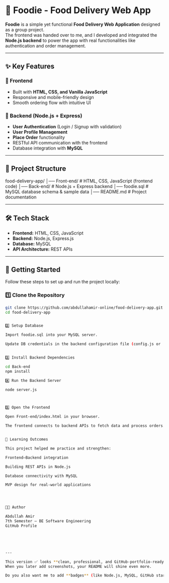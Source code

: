 # 🍔 Foodie - Food Delivery Web App

**Foodie** is a simple yet functional **Food Delivery Web Application** designed as a group project.  
The frontend was handed over to me, and I developed and integrated the **Node.js backend** to power the app with real functionalities like authentication and order management.  

---

## ✨ Key Features

### 🔹 Frontend
- Built with **HTML, CSS, and Vanilla JavaScript**
- Responsive and mobile-friendly design
- Smooth ordering flow with intuitive UI

### 🔹 Backend (Node.js + Express)
- **User Authentication** (Login / Signup with validation)
- **User Profile Management**
- **Place Order** functionality
- RESTful API communication with the frontend
- Database integration with **MySQL**

---

## 📂 Project Structure

food-delivery-app/
│── Front-end/ # HTML, CSS, JavaScript (frontend code)
│── Back-end/ # Node.js + Express backend
│── foodie.sql # MySQL database schema & sample data
│── README.md # Project documentation



---

## 🛠️ Tech Stack
- **Frontend:** HTML, CSS, JavaScript  
- **Backend:** Node.js, Express.js  
- **Database:** MySQL  
- **API Architecture:** REST APIs  

---

## 🚀 Getting Started

Follow these steps to set up and run the project locally:

### 1️⃣ Clone the Repository
```bash
git clone https://github.com/abdullahamir-online/food-delivery-app.git
cd food-delivery-app


2️⃣ Setup Database

Import foodie.sql into your MySQL server.

Update DB credentials in the backend configuration file (config.js or .env).


3️⃣ Install Backend Dependencies

cd Back-end
npm install

4️⃣ Run the Backend Server

node server.js



5️⃣ Open the Frontend

Open Front-end/index.html in your browser.

The frontend connects to backend APIs to fetch data and process orders.


🎯 Learning Outcomes

This project helped me practice and strengthen:

Frontend–Backend integration

Building REST APIs in Node.js

Database connectivity with MySQL

MVP design for real-world applications




👨‍💻 Author

Abdullah Amir
7th Semester – BE Software Engineering
GitHub Profile





---

This version ✅ looks **clean, professional, and GitHub-portfolio-ready**.  
When you later add screenshots, your README will shine even more.  

Do you also want me to add **badges** (like Node.js, MySQL, GitHub stars) at the top of the README to make it visually appealing right away?



